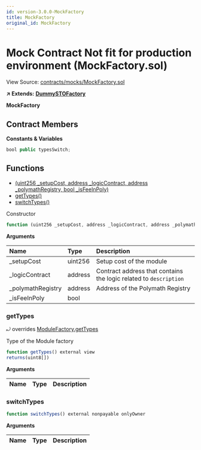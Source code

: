 ```yaml
---
id: version-3.0.0-MockFactory
title: MockFactory
original_id: MockFactory
---
```


# Mock Contract Not fit for production environment \(MockFactory.sol\)

View Source: [contracts/mocks/MockFactory.sol](https://github.com/remon-nashid/polymath-core/tree/0c5593835be9dcec69d8de5b12eb17bc7cd77adc/contracts/mocks/MockFactory.sol)

**↗ Extends:** [**DummySTOFactory**](dummystofactory.md)

**MockFactory**

## Contract Members

**Constants & Variables**

```javascript
bool public typesSwitch;
```

## Functions

* [\(uint256 \_setupCost, address \_logicContract, address \_polymathRegistry, bool \_isFeeInPoly\)](mockfactory.md)
* [getTypes\(\)](mockfactory.md#gettypes)
* [switchTypes\(\)](mockfactory.md#switchtypes)

Constructor

```javascript
function (uint256 _setupCost, address _logicContract, address _polymathRegistry, bool _isFeeInPoly) public nonpayable DummySTOFactory
```

**Arguments**

| Name | Type | Description |
| :--- | :--- | :--- |
| \_setupCost | uint256 | Setup cost of the module |
| \_logicContract | address | Contract address that contains the logic related to `description` |
| \_polymathRegistry | address | Address of the Polymath Registry |
| \_isFeeInPoly | bool |  |

### getTypes

⤾ overrides [ModuleFactory.getTypes](modulefactory.md#gettypes)

Type of the Module factory

```javascript
function getTypes() external view
returns(uint8[])
```

**Arguments**

| Name | Type | Description |
| :--- | :--- | :--- |


### switchTypes

```javascript
function switchTypes() external nonpayable onlyOwner
```

**Arguments**

| Name | Type | Description |
| :--- | :--- | :--- |


